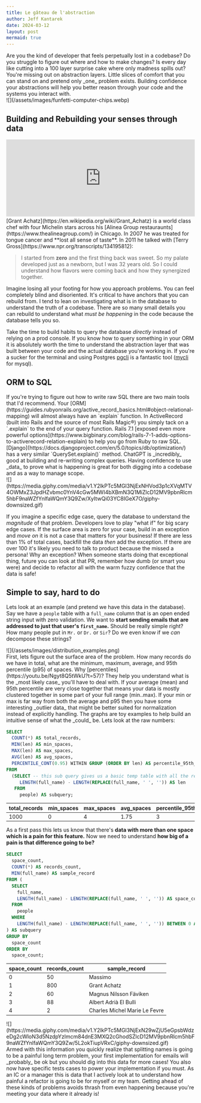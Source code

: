 ```yaml
---
title: Le gâteau de l'abstraction
author: Jeff Kantarek
date: 2024-03-12
layout: post
mermaid: true
---
```


<div class="row">
  <div class="column column-70" markdown="1">
Are you the kind of developer that feels perpetually lost in a codebase? Do you struggle to figure out where and how to make changes? Is every day like cutting into a 100 layer surprise cake where only madness spills out? You're missing out on abstraction layers. Little slices of comfort that you can stand on and pretend only _one_ problem exists. Building confidence your abstractions will help you better reason through your code and the systems you interact with. 
</div>
<div class="column column-30" markdown="1">
![](/assets/images/funfetti-computer-chips.webp)
</div>
</div>

<!--more-->

## Building and Rebuilding your senses through data

<div class="row">
  <div class="column column-60" markdown="1">
  <iframe src="https://www.npr.org/player/embed/134195812/134195976" width="100%" height="206" frameborder="0" scrolling="no" title="NPR embedded audio player"></iframe>
  </div>
  <div class="column column-40" markdown="1">
   [Grant Achatz](https://en.wikipedia.org/wiki/Grant_Achatz) is a world class chef with four Michelin stars across his [Alinea Group restauraunts](https://www.thealineagroup.com/) in Chicago.  In 2007 he was treated for tongue cancer and **lost all sense of taste**.  In 2011 he talked with [Terry Gross](https://www.npr.org/transcripts/134195812):
  </div>
</div>

> I started from **zero** and the first thing back was sweet. So my palate developed just as a newborn, but I was 32 years old. So I could understand how flavors were coming back and how they synergized together.

Imagine losing all your footing for how you approach problems. You can feel completely blind and disoriented. It's critical to have anchors that you can rebuild from. I tend to lean on investigating what is in the database to understand the truth of a codebase.  There are so many small details you can rebuild to understand what _must be happening_ in the code because the database tells you so.

Take the time to build habits to query the database _directly_ instead of relying on a prod console. If you know how to query something in your ORM it is absolutely worth the time to understand the abstraction layer that was built between your code and the actual database you're working in. If you're a sucker for the terminal and using Postgres [pgcli](https://www.pgcli.com/) is a fantastic tool ([mycli](https://www.mycli.net/) for mysql).

## ORM to SQL

<div class="row">
  <div class="column column-60" markdown="1">
If you're trying to figure out how to write raw SQL there are two main tools that I'd recommend. Your [ORM](https://guides.rubyonrails.org/active_record_basics.html#object-relational-mapping) will almost always have an `explain` function. In ActiveRecord (built into Rails and the source of most Rails Magic®) you simply tack on a `.explain` to the end of your query function.  Rails 7.1 [exposed even more powerful options](https://www.bigbinary.com/blog/rails-7-1-adds-options-to-activerecord-relation-explain) to help you go from Ruby to raw SQL. [Django](https://docs.djangoproject.com/en/5.0/topics/db/optimization/) has a very similar `QuerySet.explain()` method.  ChatGPT is _incredibly_ good at building and re-writing complex queries.  Having confidence to use _data_ to prove what is happening is great for both digging into a codebase and as a way to manage scope. 
</div>
  <div class="column column-40" markdown="1">
![](https://media.giphy.com/media/v1.Y2lkPTc5MGI3NjExNHVod3p1cXVqMTV4OWMxZ3JpdHZvbmc0YnV4cGw5MWI4bXBmN3Q1MiZlcD12MV9pbnRlcm5hbF9naWZfYnlfaWQmY3Q9Zw/XyItwQi03YC8IGeX7O/giphy-downsized.gif)
</div>
</div>

If you imagine a specific edge case, query the database to understand the _magnitude_ of that problem. Developers love to play "what if" for big scary edge cases. If the surface area is zero for your case, build in an exception and _move on_ it is not a case that matters for your business!  If there are less than 1% of total cases, backfill the data _then_ add the exception. If there are over 100 it's likely you need to talk to product because the missed a persona!  Why an exception? When someone starts doing that exceptional thing, future you can look at that PR, remember how dumb (or smart you were) and decide to refactor all with the warm fuzzy confidence that the data is safe!

## Simple to say, hard to do

Lets look at an example (and pretend we have this data in the database). Say we have a `people` table with a `full_name` column that is an open ended string input with zero validation. We want to **start sending emails that are addressed to just that user's `first_name`.** Should be really simple right? How many people put in `Mr.` or `Dr.` or `Sir`? Do we even know if we _can_ decompose these strings?

<div class="row">
  <div class="column column-40" markdown="1">
![](/assets/images/distribution_examples.png)
</div>
  <div class="column column-60" markdown="1">
 First, lets figure out the surface area of the problem. How many records do we have in total, what are the minimum, maximum, average, and 95th percentile (p95) of spaces.  Why [percentiles](https://youtu.be/Ngyt8Q5tWkU?t=57)? They help you understand what is the _most likely case_ you'll have to deal with. If your average (mean) and 95th percentile are very close together that means your data is mostly clustered together in some part of your full range (min..max). If your min or max is far way from both the average and p95 then you have some interesting _outlier data_ that might be better suited for normalization instead of explicitly handling. The graphs are toy examples to help build an intuitive sense of what the _could_ be.  Lets look at the raw numbers:
</div>
</div>

```sql
SELECT
  COUNT(*) AS total_records,
  MIN(len) AS min_spaces,
  MAX(len) AS max_spaces,
  AVG(len) AS avg_spaces,
  PERCENTILE_CONT(0.95) WITHIN GROUP (ORDER BY len) AS percentile_95th_spaces
FROM
  (SELECT -- this sub query gives us a basic temp table with all the records as the names with numbers of spaces instead of the full string
     LENGTH(full_name) - LENGTH(REPLACE(full_name, ' ', '')) AS len
   FROM
     people) AS subquery;
```



| total_records | min_spaces | max_spaces | avg_spaces | percentile_95th_spaces |
| ------------- | ---------- | ---------- | ---------- | ---------------------- |
| 1000          | 0          | 4          | 1.75       | 3                      |

As a first pass this lets us know that there's **data with more than one space which is a pain for this feature.**  Now we need to understand **how big of a pain is that difference going to be?**

```sql
SELECT
  space_count,
  COUNT(*) AS records_count,
  MIN(full_name) AS sample_record
FROM (
  SELECT
    full_name,
    LENGTH(full_name) - LENGTH(REPLACE(full_name, ' ', '')) AS space_count
  FROM
    people
  WHERE
    LENGTH(full_name) - LENGTH(REPLACE(full_name, ' ', '')) BETWEEN 0 AND 4
) AS subquery
GROUP BY
  space_count
ORDER BY
  space_count;
```

| space_count | records_count | sample_record                 |
| ----------- | ------------- | ----------------------------- |
| 0           | 50            | Massimo                       |
| 1           | 800           | Grant Achatz                  |
| 2           | 60            | Magnus Nilsson Fäviken        |
| 3           | 88            | Albert Adrià El Bulli         |
| 4           | 2             | Charles Michel Marie Le Fevre |

<div class="row">
  <div class="column column-40" markdown="1">
![](https://media.giphy.com/media/v1.Y2lkPTc5MGI3NjExN29wZjU5eGpsbWdzeDg2cWloN3d5NzdpYzlmcm84dnE3MXQ2cGhodSZlcD12MV9pbnRlcm5hbF9naWZfYnlfaWQmY3Q9Zw/5L2okTiupVRxC/giphy-downsized.gif)
</div>
  <div class="column column-60" markdown="1">
Armed with this information you quickly realize that splitting names is going to be a painful long term problem, your first implementation for emails will _probably_ be ok but you should dig into this data for more cases!  You also now have specific tests cases to power your implementation if you must.  As an IC or a manager this is data that I actively look at to understand how painful a refactor is going to be for myself or my team. Getting ahead of these kinds of problems avoids thrash from even happening because you're meeting your data where it already is!
</div>
</div>

